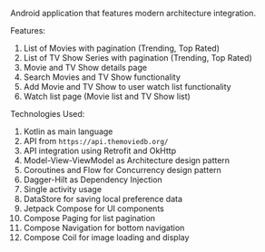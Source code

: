 Android application that features modern architecture integration.

Features:
1. List of Movies with pagination (Trending, Top Rated)
2. List of TV Show Series with pagination (Trending, Top Rated)
3. Movie and TV Show details page
4. Search Movies and TV Show functionality
5. Add Movie and TV Show to user watch list functionality
6. Watch list page (Movie list and TV Show list)

Technologies Used:
1. Kotlin as main language
2. API from `https://api.themoviedb.org/`
3. API integration using Retrofit and OkHttp
4. Model-View-ViewModel as Architecture design pattern
5. Coroutines and Flow for Concurrency design pattern
6. Dagger-Hilt as Dependency Injection
7. Single activity usage
8. DataStore for saving local preference data
9. Jetpack Compose for UI components
10. Compose Paging for list pagination
11. Compose Navigation for bottom navigation
12. Compose Coil for image loading and display
